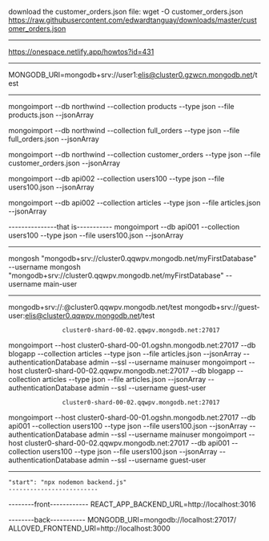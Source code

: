 download the customer_orders.json file:
wget -O customer_orders.json https://raw.githubusercontent.com/edwardtanguay/downloads/master/customer_orders.json

---------------------------------
https://onespace.netlify.app/howtos?id=431

-------------------------------------
MONGODB_URI=mongodb+srv://user1:elis@cluster0.gzwcn.mongodb.net/test

-------------------------------

mongoimport --db northwind --collection products --type json --file products.json --jsonArray

mongoimport --db northwind --collection full_orders --type json --file full_orders.json --jsonArray

mongoimport --db northwind --collection customer_orders --type json --file customer_orders.json --jsonArray

mongoimport --db api002 --collection users100 --type json --file users100.json --jsonArray

mongoimport --db api002 --collection articles --type json --file articles.json --jsonArray


---------------that is-----------
mongoimport --db api001 --collection users100 --type json --file users100.json --jsonArray

----------------------------------------------------------------------

mongosh "mongodb+srv://cluster0.qqwpv.mongodb.net/myFirstDatabase" --username <username>
mongosh "mongodb+srv://cluster0.qqwpv.mongodb.net/myFirstDatabase" --username main-user

---------------------------------------------------------

mongodb+srv://<username>:<password>@cluster0.qqwpv.mongodb.net/test
mongodb+srv://guest-user:elis@cluster0.qqwpv.mongodb.net/test

                   cluster0-shard-00-02.qqwpv.mongodb.net:27017
mongoimport --host cluster0-shard-00-01.ogshn.mongodb.net:27017 --db blogapp --collection articles --type json --file articles.json --jsonArray --authenticationDatabase admin --ssl --username mainuser
mongoimport --host cluster0-shard-00-02.qqwpv.mongodb.net:27017 --db blogapp --collection articles --type json --file articles.json --jsonArray --authenticationDatabase admin --ssl --username guest-user

                   cluster0-shard-00-02.qqwpv.mongodb.net:27017
mongoimport --host cluster0-shard-00-01.ogshn.mongodb.net:27017 --db api001 --collection users100 --type json --file users100.json --jsonArray --authenticationDatabase admin --ssl --username mainuser
mongoimport --host cluster0-shard-00-02.qqwpv.mongodb.net:27017 --db api001 --collection users100 --type json --file users100.json --jsonArray --authenticationDatabase admin --ssl --username guest-user


--------------------------------------
    "start": "npx nodemon backend.js"
    -------------------------

--------front------------
REACT_APP_BACKEND_URL=http://localhost:3016

--------back-----------
MONGODB_URI=mongodb://localhost:27017/
ALLOVED_FRONTEND_URI=http://localhost:3000
